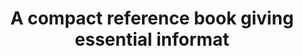 ---
title: A compact reference book giving essential informat
longTitle: 'A compact reference book giving essential information in a given field of study.'
tags:
- gccommon
scopeNote:
- "[[Handbooks]]"
---